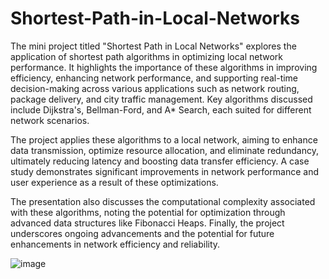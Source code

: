 # Shortest-Path-in-Local-Networks
The mini project titled "Shortest Path in Local Networks" explores the application of shortest path algorithms in optimizing local network performance. It highlights the importance of these algorithms in improving efficiency, enhancing network performance, and supporting real-time decision-making across various applications such as network routing, package delivery, and city traffic management. Key algorithms discussed include Dijkstra's, Bellman-Ford, and A* Search, each suited for different network scenarios.

The project applies these algorithms to a local network, aiming to enhance data transmission, optimize resource allocation, and eliminate redundancy, ultimately reducing latency and boosting data transfer efficiency. A case study demonstrates significant improvements in network performance and user experience as a result of these optimizations.

The presentation also discusses the computational complexity associated with these algorithms, noting the potential for optimization through advanced data structures like Fibonacci Heaps. Finally, the project underscores ongoing advancements and the potential for future enhancements in network efficiency and reliability.

![image](https://github.com/peekayitachi/Shortest-Path-in-Local-Networks/assets/116992143/854f7ef5-447b-4f25-a6a3-be304ece86fb)

